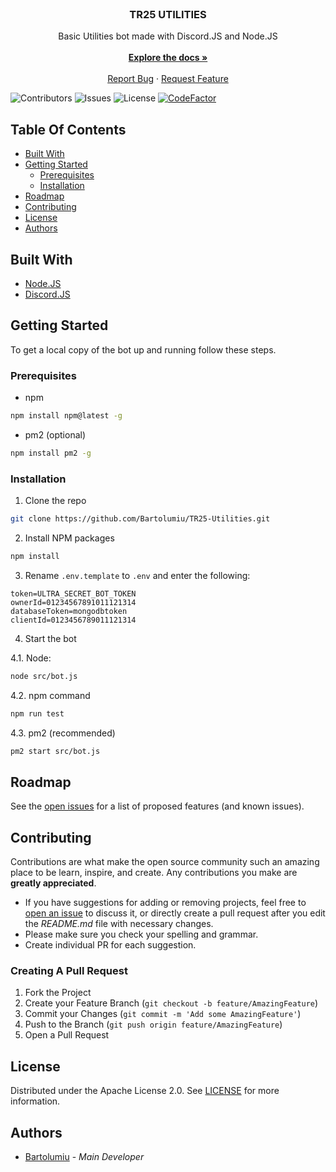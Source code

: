 <br/>
<p align="center">
  <h3 align="center">TR25 UTILITIES</h3>

  <p align="center">
    Basic Utilities bot made with Discord.JS and Node.JS
    <br/>
    <br/>
    <a href="https://github.com/Bartolumiu/TR25-Utilities"><strong>Explore the docs »</strong></a>
    <br/>
    <br/>
    <a href="https://github.com/Bartolumiu/TR25-Utilities/issues">Report Bug</a>
    ·
    <a href="https://github.com/Bartolumiu/TR25-Utilities/issues">Request Feature</a>
  </p>
</p>

![Contributors](https://img.shields.io/github/contributors/Bartolumiu/TR25-Utilities?color=dark-green) ![Issues](https://img.shields.io/github/issues/Bartolumiu/TR25-Utilities) ![License](https://img.shields.io/github/license/Bartolumiu/TR25-Utilities) [![CodeFactor](https://www.codefactor.io/repository/github/bartolumiu/TR25-Utilities/badge/main)](https://www.codefactor.io/repository/github/bartolumiu/TR25-Utilities/overview/main)

## Table Of Contents

* [Built With](#built-with)
* [Getting Started](#getting-started)
  * [Prerequisites](#prerequisites)
  * [Installation](#installation)
* [Roadmap](#roadmap)
* [Contributing](#contributing)
* [License](#license)
* [Authors](#authors)

## Built With



* [Node.JS](https://nodejs.org)
* [Discord.JS](https://discord.js.org)

## Getting Started

To get a local copy of the bot up and running follow these steps.

### Prerequisites

* npm

```sh
npm install npm@latest -g
```

* pm2 (optional)
```sh
npm install pm2 -g
```

### Installation

1. Clone the repo

```sh
git clone https://github.com/Bartolumiu/TR25-Utilities.git
```

2. Install NPM packages

```sh
npm install
```

3. Rename `.env.template` to `.env` and enter the following:

```env
token=ULTRA_SECRET_BOT_TOKEN
ownerId=01234567891011121314
databaseToken=mongodbtoken
clientId=0123456789011121314
```

4. Start the bot

4.1. Node:
```sh
node src/bot.js
```

4.2. npm command
```sh
npm run test
```

4.3. pm2 (recommended)
```sh
pm2 start src/bot.js
```

## Roadmap

See the [open issues](https://github.com/Bartolumiu/TR25-Utilities/issues) for a list of proposed features (and known issues).

## Contributing

Contributions are what make the open source community such an amazing place to be learn, inspire, and create. Any contributions you make are **greatly appreciated**.
* If you have suggestions for adding or removing projects, feel free to [open an issue](https://github.com/Bartolumiu/TR25-Utilities/issues/new) to discuss it, or directly create a pull request after you edit the *README.md* file with necessary changes.
* Please make sure you check your spelling and grammar.
* Create individual PR for each suggestion.

### Creating A Pull Request

1. Fork the Project
2. Create your Feature Branch (`git checkout -b feature/AmazingFeature`)
3. Commit your Changes (`git commit -m 'Add some AmazingFeature'`)
4. Push to the Branch (`git push origin feature/AmazingFeature`)
5. Open a Pull Request

## License

Distributed under the Apache License 2.0. See [LICENSE](https://github.com/Bartolumiu/TR25-Utilities/blob/main/LICENSE) for more information.

## Authors

* [Bartolumiu](https://github.com/Bartolumiu/) - *Main Developer*
